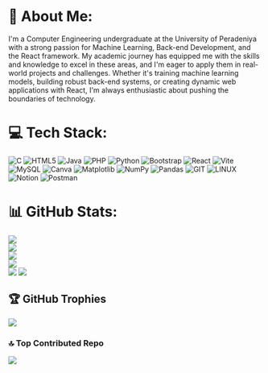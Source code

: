 # 💫 About Me:
I'm a Computer Engineering undergraduate at the University of Peradeniya with a strong passion for Machine Learning, Back-end Development, and the React framework. My academic journey has equipped me with the skills and knowledge to excel in these areas, and I'm eager to apply them in real-world projects and challenges. Whether it's training machine learning models, building robust back-end systems, or creating dynamic web applications with React, I'm always enthusiastic about pushing the boundaries of technology.


# 💻 Tech Stack:
![C](https://img.shields.io/badge/c-%2300599C.svg?style=plastic&logo=c&logoColor=white) ![HTML5](https://img.shields.io/badge/html5-%23E34F26.svg?style=plastic&logo=html5&logoColor=white) ![Java](https://img.shields.io/badge/java-%23ED8B00.svg?style=plastic&logo=openjdk&logoColor=white) ![PHP](https://img.shields.io/badge/php-%23777BB4.svg?style=plastic&logo=php&logoColor=white) ![Python](https://img.shields.io/badge/python-3670A0?style=plastic&logo=python&logoColor=ffdd54) ![Bootstrap](https://img.shields.io/badge/bootstrap-%238511FA.svg?style=plastic&logo=bootstrap&logoColor=white) ![React](https://img.shields.io/badge/react-%2320232a.svg?style=plastic&logo=react&logoColor=%2361DAFB) ![Vite](https://img.shields.io/badge/vite-%23646CFF.svg?style=plastic&logo=vite&logoColor=white) ![MySQL](https://img.shields.io/badge/mysql-%2300000f.svg?style=plastic&logo=mysql&logoColor=white) ![Canva](https://img.shields.io/badge/Canva-%2300C4CC.svg?style=plastic&logo=Canva&logoColor=white) ![Matplotlib](https://img.shields.io/badge/Matplotlib-%23ffffff.svg?style=plastic&logo=Matplotlib&logoColor=black) ![NumPy](https://img.shields.io/badge/numpy-%23013243.svg?style=plastic&logo=numpy&logoColor=white) ![Pandas](https://img.shields.io/badge/pandas-%23150458.svg?style=plastic&logo=pandas&logoColor=white) ![GIT](https://img.shields.io/badge/Git-fc6d26?style=plastic&logo=git&logoColor=white) ![LINUX](https://img.shields.io/badge/Linux-FCC624?style=plastic&logo=linux&logoColor=black) ![Notion](https://img.shields.io/badge/Notion-%23000000.svg?style=plastic&logo=notion&logoColor=white) ![Postman](https://img.shields.io/badge/Postman-FF6C37?style=plastic&logo=postman&logoColor=white)
# 📊 GitHub Stats:
![](https://github-readme-stats.vercel.app/api?username=Danujan06&theme=nightowl&hide_border=false&include_all_commits=false&count_private=true)<br/>
![](https://github-readme-streak-stats.herokuapp.com/?user=Danujan06&theme=nightowl&hide_border=false)<br/>
![](http://github-profile-summary-cards.vercel.app/api/cards/profile-details?username=Danujan06&theme=2077)<br>
[![](https://visitcount.itsvg.in/api?id=Danujan06&label=Profile%20Views&color=6&icon=0&pretty=false)](https://visitcount.itsvg.in)<br/>
![](http://github-profile-summary-cards.vercel.app/api/cards/most-commit-language?username=Danujan06&theme=2077)
![](http://github-profile-summary-cards.vercel.app/api/cards/productive-time?username=Danujan06&theme=2077&utcOffset=8)

## 🏆 GitHub Trophies
![](https://github-profile-trophy.vercel.app/?username=Danujan06&theme=radical&no-frame=false&no-bg=true&margin-w=4)

### 🔝 Top Contributed Repo
![](https://github-contributor-stats.vercel.app/api?username=Danujan06&limit=5&theme=dark&combine_all_yearly_contributions=true)

<!-- Proudly created with GPRM ( https://gprm.itsvg.in ) -->
